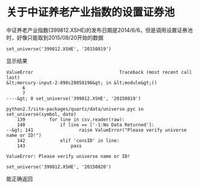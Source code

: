 # 关于中证养老产业指数的设置证券池

中证养老产业指数(399812.XSHE)的发布日期是2014/6/6，但是调用设置证券池时，好像只能取到2015/08/20开始的数据

```
set_universe('399812.XSHE', '20150819')
```

显示结果
```
ValueError                                Traceback (most recent call last)
&lt;mercury-input-2-890c28058196&gt; in &lt;module&gt;()
      6 
      7 
----&gt; 8 set_universe('399812.XSHE', '20150819')

python2.7/site-packages/quartz/data/universe.pyc in set_universe(symbol, date)
    139         for line in csv.reader(raw):
    140             if line == ['-1:No Data Returned']:
--&gt; 141                 raise ValueError("Please verify universe name or ID!")
    142             elif 'consID' in line:
    143                 pass

ValueError: Please verify universe name or ID!
```

```
set_universe('399812.XSHE', '20150820')
```
能正确返回
